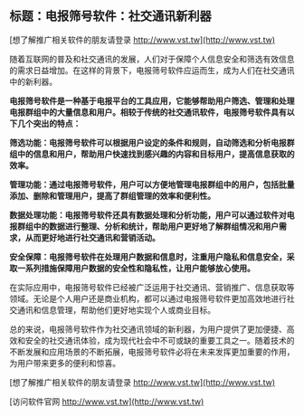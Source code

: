 ## **标题：电报筛号软件：社交通讯新利器**

[想了解推广相关软件的朋友请登录 http://www.vst.tw](http://www.vst.tw)

随着互联网的普及和社交通讯的发展，人们对于保障个人信息安全和筛选有效信息的需求日益增加。在这样的背景下，电报筛号软件应运而生，成为人们在社交通讯中的新利器。

**电报筛号软件是一种基于电报平台的工具应用，它能够帮助用户筛选、管理和处理电报群组中的大量信息和用户。相较于传统的社交通讯软件，电报筛号软件具有以下几个突出的特点：**

**筛选功能：电报筛号软件可以根据用户设定的条件和规则，自动筛选和分析电报群组中的信息和用户，帮助用户快速找到感兴趣的内容和目标用户，提高信息获取的效率。**

**管理功能：通过电报筛号软件，用户可以方便地管理电报群组中的用户，包括批量添加、删除和管理用户，提高了群组管理的效率和便利性。**

**数据处理功能：电报筛号软件还具有数据处理和分析功能，用户可以通过软件对电报群组中的数据进行整理、分析和统计，帮助用户更好地了解群组情况和用户需求，从而更好地进行社交通讯和营销活动。**

**安全保障：电报筛号软件在处理用户数据和信息时，注重用户隐私和信息安全，采取一系列措施保障用户数据的安全性和隐私性，让用户能够放心使用。**

在实际应用中，电报筛号软件已经被广泛运用于社交通讯、营销推广、信息获取等领域。无论是个人用户还是商业机构，都可以通过电报筛号软件更加高效地进行社交通讯和信息管理，帮助他们更好地实现个人或商业目标。

总的来说，电报筛号软件作为社交通讯领域的新利器，为用户提供了更加便捷、高效和安全的社交通讯体验，成为现代社会中不可或缺的重要工具之一。随着技术的不断发展和应用场景的不断拓展，电报筛号软件必将在未来发挥更加重要的作用，为用户带来更多的便利和惊喜。

[想了解推广相关软件的朋友请登录 http://www.vst.tw](http://www.vst.tw)


[访问软件官网 http://www.vst.tw](http://www.vst.tw)
